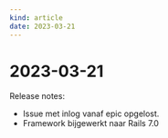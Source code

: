 ```yaml
---
kind: article
date: 2023-03-21
---
```


# 2023-03-21

Release notes:

* Issue met inlog vanaf epic opgelost.
* Framework bijgewerkt naar Rails 7.0
